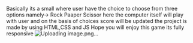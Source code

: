 Basically its a small where user have the choice to choose from three options namely->
Rock
Paaper 
Scissor
here the computer itself will play with user
and on the basis of choices score will be updated 
the project is made by using HTML,CSS and JS
Hope you will enjoy this game
its fully responsive 
![Uploading image.png…]()
